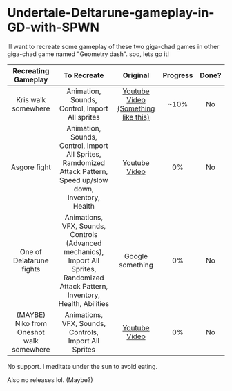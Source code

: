# Undertale-Deltarune-gameplay-in-GD-with-SPWN
Ill want to recreate some gameplay of these two giga-chad games in other giga-chad game named "Geometry dash". soo, lets go it!

|     Recreating Gameplay     |     To Recreate     |     Original     |     Progress     | Done? |
|:---------------------------:|:-------------------:|:----------------:|:----------------:|:-----:|
| Kris walk somewhere | Animation, Sounds, Control, Import All sprites | [Youtube Video (Something like this)](https://youtu.be/KOj87_Bte7g?si=OXF_OUY-6V5zl81N&t=6417)|~10%| No |
|Asgore fight| Animation, Sounds, Control, Import All Sprites, Ramdomized Attack Pattern, Speed up/slow down, Inventory, Health| [Youtube Video](https://youtu.be/Eqypnw6gQNg?si=T9D3d6M2gxYKU6O9&t=40)| 0% | No |
| One of Delatarune fights | Animations, VFX, Sounds, Controls (Advanced mechanics), Import All Sprites, Randomized Attack Pattern, Inventory, Health, Abilities | Google something | 0% | No |
| (MAYBE) Niko from Oneshot walk somewhere | Animations, VFX, Sounds, Controls, Import All Sprites | [Youtube Video](https://youtu.be/Z4XZV_USFk4?si=XEYu6k-5rAOs8AjI) | 0% | No |

No support. I meditate under the sun to avoid eating.

Also no releases lol. (Maybe?)